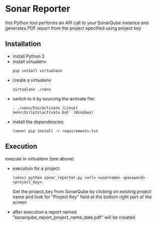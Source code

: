 # Sonar Reporter 
this Python tool performs an API call to your SonarQube instance and generates PDF report from the project specified using project key

## Installation 
* install Python 3
* install virtualenv
  ```
  pip install virtualenv
  ```
* create a virtualenv
  ```
  virtualenv ./venv
  ```
* switch to it by sourcing the activate file:
  ```
  . ./venv/bin/activate (Linux)
  venv\Scripts\activate.bat` (Windows)
* install the dependencies:
  ```
  (venv) pip install -r requirements.txt
  ```

## Execution
execute in virtualenv (see above)
* execution for a project:
  ```
  (venv) python sonar_reporter.py <url> <username> <password> <project_key>
  ```
  
  Get the project_key from SonarQube by clicking on existing project name and look for "Project Key" field at the bottom right part of the screen
* after execution a report named "sonarqube_report_project_name_date.pdf" will be created 
